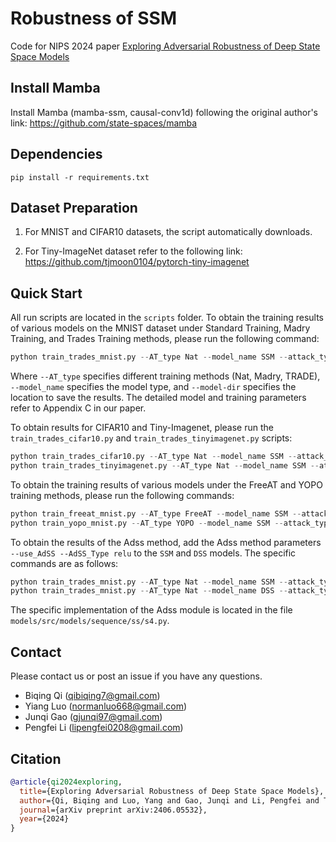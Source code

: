 # Robustness of SSM

Code for NIPS 2024 paper [Exploring Adversarial Robustness of Deep State
Space Models](https://arxiv.org/pdf/2406.05532)


## Install Mamba 

Install Mamba (mamba-ssm, causal-conv1d) following the original author's link: https://github.com/state-spaces/mamba


## Dependencies

```shell
pip install -r requirements.txt
```

## Dataset Preparation

1. For MNIST and CIFAR10 datasets, the script automatically downloads.

2. For Tiny-ImageNet dataset refer to the following link: https://github.com/tjmoon0104/pytorch-tiny-imagenet


## Quick Start

All run scripts are located in the `scripts` folder. To obtain the training results of various models on the MNIST dataset under Standard Training, Madry Training, and Trades Training methods, please run the following command:

```python
python train_trades_mnist.py --AT_type Nat --model_name SSM --attack_type PGD --model-dir checkpoints/model-MNIST --num_layers 2 --num-classes 10 --epochs 100 --epsilon 0.3 --step-size 0.04 --beta 1
```

Where `--AT_type` specifies different training methods (Nat, Madry, TRADE), `--model_name` specifies the model type, and `--model-dir` specifies the location to save the results. The detailed model and training parameters refer to Appendix C in our paper.

To obtain results for CIFAR10 and Tiny-Imagenet, please run the `train_trades_cifar10.py` and `train_trades_tinyimagenet.py` scripts:

```python
python train_trades_cifar10.py --AT_type Nat --model_name SSM --attack_type PGD --model-dir checkpoints/model-CIFAR10 --num_layers 4 --num-classes 10 --epochs 180 --epsilon 0.031 --step-size 0.007 --beta 6
python train_trades_tinyimagenet.py --AT_type Nat --model_name SSM --attack_type PGD --model-dir checkpoints/model-tinyimagenet --num_layers 4 --num-classes 50 --epochs 180 --epsilon 0.031 --step-size 0.007 --beta 6
```

To obtain the training results of various models under the FreeAT and YOPO training methods, please run the following commands:

```python
python train_freeat_mnist.py --AT_type FreeAT --model_name SSM --attack_type PGD --model-dir checkpoints/model-MNIST --num_layers 2 --num-classes 10 --epochs 100 --epsilon 0.3 --step-size 0.04 --beta 1
python train_yopo_mnist.py --AT_type YOPO --model_name SSM --attack_type PGD --model-dir checkpoints/model-MNIST --num_layers 2 --num-classes 10 --epochs 100 --epsilon 0.3 --step-size 0.04 --beta 1
```

To obtain the results of the Adss method, add the Adss method parameters `--use_AdSS --AdSS_Type relu` to the `SSM` and `DSS` models. The specific commands are as follows:

```python
python train_trades_mnist.py --AT_type Nat --model_name SSM --attack_type PGD --model-dir checkpoints/model-MNIST --num_layers 2 --num-classes 10 --epochs 100 --epsilon 0.3 --step-size 0.04 --beta 1 --use_AdSS --AdSS_Type relu
python train_trades_mnist.py --AT_type Nat --model_name DSS --attack_type PGD --model-dir checkpoints/model-MNIST --num_layers 2 --num-classes 10 --epochs 100 --epsilon 0.3 --step-size 0.04 --beta 1 --use_AdSS --AdSS_Type relu
```

The specific implementation of the Adss module is located in the file `models/src/models/sequence/ss/s4.py`.


## Contact
Please contact us or post an issue if you have any questions.

* Biqing Qi (qibiqing7@gmail.com)
* Yiang Luo (normanluo668@gmail.com)
* Junqi Gao (gjunqi97@gmail.com)
* Pengfei Li (lipengfei0208@gmail.com)


## Citation
```BibTeX
@article{qi2024exploring,
  title={Exploring Adversarial Robustness of Deep State Space Models},
  author={Qi, Biqing and Luo, Yang and Gao, Junqi and Li, Pengfei and Tian, Kai and Ma, Zhiyuan and Zhou, Bowen},
  journal={arXiv preprint arXiv:2406.05532},
  year={2024}
}
```